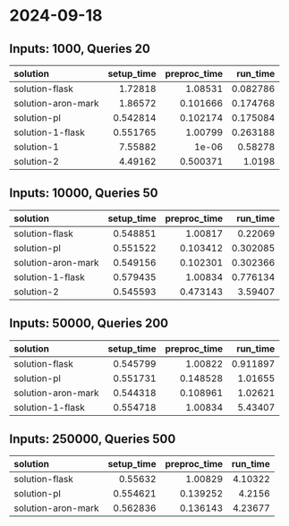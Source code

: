 # 2024-09-18

## Inputs: 1000, Queries 20

| solution           |   setup_time |   preproc_time |   run_time |
|:-------------------|-------------:|---------------:|-----------:|
| solution-flask     |     1.72818  |       1.08531  |   0.082786 |
| solution-aron-mark |     1.86572  |       0.101666 |   0.174768 |
| solution-pl        |     0.542814 |       0.102174 |   0.175084 |
| solution-1-flask   |     0.551765 |       1.00799  |   0.263188 |
| solution-1         |     7.55882  |       1e-06    |   0.58278  |
| solution-2         |     4.49162  |       0.500371 |   1.0198   |

## Inputs: 10000, Queries 50

| solution           |   setup_time |   preproc_time |   run_time |
|:-------------------|-------------:|---------------:|-----------:|
| solution-flask     |     0.548851 |       1.00817  |   0.22069  |
| solution-pl        |     0.551522 |       0.103412 |   0.302085 |
| solution-aron-mark |     0.549156 |       0.102301 |   0.302366 |
| solution-1-flask   |     0.579435 |       1.00834  |   0.776134 |
| solution-2         |     0.545593 |       0.473143 |   3.59407  |

## Inputs: 50000, Queries 200

| solution           |   setup_time |   preproc_time |   run_time |
|:-------------------|-------------:|---------------:|-----------:|
| solution-flask     |     0.545799 |       1.00822  |   0.911897 |
| solution-pl        |     0.551731 |       0.148528 |   1.01655  |
| solution-aron-mark |     0.544318 |       0.108961 |   1.02621  |
| solution-1-flask   |     0.554718 |       1.00834  |   5.43407  |

## Inputs: 250000, Queries 500

| solution           |   setup_time |   preproc_time |   run_time |
|:-------------------|-------------:|---------------:|-----------:|
| solution-flask     |     0.55632  |       1.00829  |    4.10322 |
| solution-pl        |     0.554621 |       0.139252 |    4.2156  |
| solution-aron-mark |     0.562836 |       0.136143 |    4.23677 |